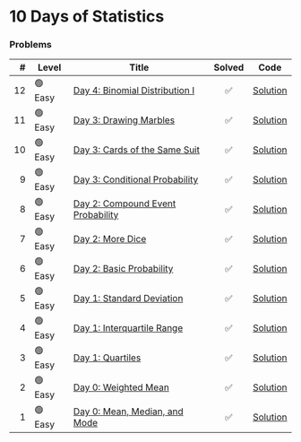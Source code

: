 # 10 Days of Statistics

### Problems

|  # |    Level  | Title                                      |       Solved       |           Code            |
|---:|------------|--------------------------------------------|:------------------:|:-------------------------:|
| 12 | 🟢 Easy   | [Day 4: Binomial Distribution I](https://www.hackerrank.com/challenges/s10-binomial-distribution-1/problem) | :white_check_mark: | [Solution](Day-4/Rectangle-Object.js) |
| 11 | 🟢 Easy   | [Day 3: Drawing Marbles](https://www.hackerrank.com/challenges/s10-mcq-6/problem) | :white_check_mark: | [Solution](Day-3/Throw.js) |
| 10 | 🟢 Easy   | [Day 3: Cards of the Same Suit](https://www.hackerrank.com/challenges/s10-mcq-5/problem) | :white_check_mark: | [Solution](Day-3/Try-Catch-Finally.js) |
|  9 | 🟢 Easy   | [Day 3: Conditional Probability](https://www.hackerrank.com/challenges/s10-mcq-4/problem) | :white_check_mark: | [Solution](Day-3/Array.js) |
|  8 | 🟢 Easy   | [Day 2: Compound Event Probability](https://www.hackerrank.com/challenges/s10-mcq-3/problem) | :white_check_mark: | [Solution](Day-2/Loop.js) |
|  7 | 🟢 Easy   | [Day 2: More Dice](https://www.hackerrank.com/challenges/s10-mcq-2/problem) | :white_check_mark: | [Solution](Day-2/More-Dice.md) |
|  6 | 🟢 Easy   | [Day 2: Basic Probability](https://www.hackerrank.com/challenges/s10-mcq-1/problem) | :white_check_mark: | [Solution](Day-2/Basic-Probability.md) |
|  5 | 🟢 Easy   | [Day 1: Standard Deviation](https://www.hackerrank.com/challenges/s10-standard-deviation/problem) | :white_check_mark: | [Solution](Day-1/Standard-Deviation.php) |
|  4 | 🟢 Easy   | [Day 1: Interquartile Range](https://www.hackerrank.com/challenges/s10-interquartile-range/problem) | :white_check_mark: | [Solution](Day-1/Interquartile-Range.php) |
|  3 | 🟢 Easy   | [Day 1: Quartiles](https://www.hackerrank.com/challenges/s10-quartiles/problem) | :white_check_mark: | [Solution](Day-1/Quartiles.php) |
|  2 | 🟢 Easy   | [Day 0: Weighted Mean](https://www.hackerrank.com/challenges/s10-weighted-mean/problem) | :white_check_mark: | [Solution](Day-0/Weighted-Mean.php) |
|  1 | 🟢 Easy   | [Day 0: Mean, Median, and Mode](https://www.hackerrank.com/challenges/s10-basic-statistics/problem) | :white_check_mark: | [Solution](Day-0/Mean-Median-and-Mode.php) |
